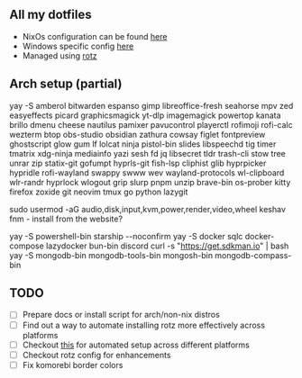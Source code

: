 ## All my dotfiles

- NixOs configuration can be found [here](linux/nix)
- Windows specific config [here](windows/)
- Managed using [rotz](https://github.com/volllly/rotz)

## Arch setup (partial)

yay -S amberol bitwarden espanso gimp libreoffice-fresh seahorse mpv zed easyeffects picard graphicsmagick yt-dlp imagemagick powertop kanata brillo dmenu cheese nautilus pamixer pavucontrol playerctl rofimoji rofi-calc wezterm btop obs-studio obsidian zathura cowsay figlet fontpreview ghostscript glow gum lf lolcat ninja pistol-bin slides libspeechd tig timer tmatrix xdg-ninja mediainfo yazi sesh fd jq libsecret tldr trash-cli stow tree unrar zip statix-git gofumpt hyprls-git fish-lsp
cliphist glib hyprpicker hypridle rofi-wayland swappy swww wev wayland-protocols wl-clipboard wlr-randr
hyprlock wlogout grip slurp
pnpm unzip brave-bin os-prober kitty firefox zoxide git neovim tmux go python lazygit

sudo usermod -aG audio,disk,input,kvm,power,render,video,wheel keshav
fnm - install from the website?

yay -S powershell-bin starship --noconfirm
yay -S docker sqlc docker-compose lazydocker bun-bin discord
curl -s "https://get.sdkman.io" | bash
yay -S mongodb-bin mongodb-tools-bin mongosh-bin mongodb-compass-bin

## TODO

- [ ] Prepare docs or install script for arch/non-nix distros
- [ ] Find out a way to automate installing rotz more effectively across platforms
- [ ] Checkout [this](https://github.com/khaneliman/dotfiles) for automated setup across different platforms
- [ ] Checkout rotz config for enhancements
- [ ] Fix komorebi border colors
